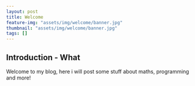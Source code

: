 ```yaml
---
layout: post
title: Welcome
feature-img: "assets/img/welcome/banner.jpg"
thumbnail: "assets/img/welcome/banner.jpg"
tags: []
---
```


## Introduction - What

Welcome to my blog, here i will post some stuff about maths, programming and more!